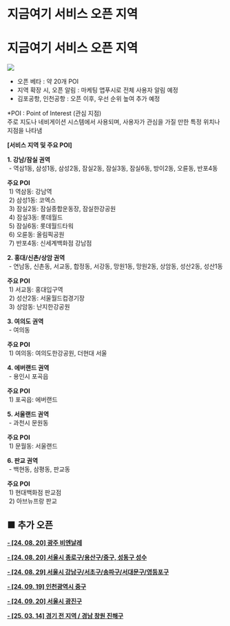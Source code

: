 # 지금여기 서비스 오픈 지역

**지금여기 서비스 오픈 지역**
==================

**![](https://kakaomobilitysupport.zendesk.com/hc/article_attachments/36587826486937)**

- 오픈 베타 : 약 20개 POI  
- 지역 확장 시, 오픈 알림 : 마케팅 앱푸시로 전체 사용자 알림 예정  
- 김포공항, 인천공항 : 오픈 이후, 우선 순위 높여 추가 예정  
  
\*POI : Point of Interest (관심 지점)  
주로 지도나 네비게이션 시스템에서 사용되며, 사용자가 관심을 가질 만한 특정 위치나 지점을 나타냄

**[서비스 지역 및 주요 POI]**

**1. 강남/잠실 권역**  
 - 역삼1동, 삼성1동, 삼성2동, 잠실2동, 잠실3동, 잠실6동, 방이2동, 오륜동, 반포4동  
  
**주요 POI**  
 1) 역삼동: 강남역  
 2) 삼성1동: 코엑스  
 3) 잠실2동: 잠실종합운동장, 잠실한강공원  
 4) 잠실3동: 롯데월드  
 5) 잠실6동: 롯데월드타워  
 6) 오륜동: 올림픽공원  
 7) 반포4동: 신세계백화점 강남점

**2. 홍대/신촌/상암 권역**  
 - 연남동, 신촌동, 서교동, 합정동, 서강동, 망원1동, 망원2동, 상암동, 성산2동, 성산1동  
  
**주요 POI**  
 1) 서교동: 홍대입구역  
 2) 성산2동: 서울월드컵경기장  
 3) 상암동: 난지한강공원

**3. 여의도 권역**  
 - 여의동  
  
**주요 POI**  
 1) 여의동: 여의도한강공원, 더현대 서울

**4. 에버랜드 권역**  
 - 용인시 포곡읍  
  
**주요 POI**  
 1) 포곡읍: 에버랜드

**5. 서울랜드 권역**  
 - 과천시 문원동  
  
**주요 POI**  
 1) 문월동: 서울랜드

**6. 판교 권역**  
 - 백현동, 삼평동, 판교동  
  
**주요 POI**  
 1) 현대백화점 판교점  
 2) 아브뉴프랑 판교

■ 추가 오픈
-------

[**- [24. 08. 20] 광주 비엔날레**](https://ext.agit.in/g/300091484/wall/409241220#comment_panel_409241565)

[**- [24. 08. 20] 서울시 종로구/용산구/중구, 성동구 성수**](https://ext.agit.in/g/300091484/wall/409241601#comment_panel_409241816)

[**- [24. 08. 29] 서울시 강남구/서초구/송파구/서대문구/영등포구**](https://ext.agit.in/g/300091484/wall/409944063#comment_panel_409944291)

**[- [24. 09. 19] 인천광역시 중구](https://ext.agit.in/g/300091484/wall/411570743#comment_panel_411573747)**

**[- [24. 09. 20] 서울시 광진구](https://ext.agit.in/g/300091484/wall/411662273#comment_panel_411664175)**

**[- [25. 03. 14] 경기 전 지역 / 경남 창원 진해구](https://ext.agit.in/g/300091484/wall/425389993#comment_panel_425391332)**